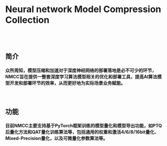 # Neural network Model Compression Collection
<br>
<br>

## 简介
#### 众所周知，模型压缩和加速对于深度神经网络的部署落地是必不可少的环节，NMCC旨在提供一整套深度学习算法模型相关的优化和部署工具，提高AI算法模型开发和部署环节的效率，从而更好地为实际场景业务赋能。
<br>

## 功能
#### 目前NMCC主要支持基于PyTorch框架训练的模型量化和模型导出功能，如PTQ后量化方法和QAT量化训练算法等，包括通用的权重和激活4/6/8/16bit量化、Mixed-Precision量化，以及可微量化参数算法等。
